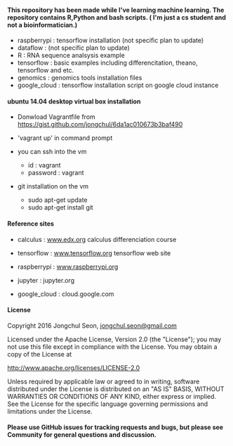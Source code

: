 
  
####  This repository has been made while I've learning machine learning. The repository contains R,Python and bash scripts. ( I'm just a cs student and not a bioinformatician.)
  
  
  - raspberrypi : tensorflow installation (not specific plan to update)
  - dataflow : (not specific plan to update)
  - R : RNA sequence analsysis example 
  - tensorflow : basic examples including differencitation, theano, tensorflow and etc.
  - genomics : genomics tools installation files
  - google_cloud : tensorflow installation script on google cloud instance 
  
  
#### ubuntu 14.04 desktop virtual box installation
 
- Donwload Vagrantfile from https://gist.github.com/jongchul/6da1ac010673b3baf490 
   
- 'vagrant up' in command prompt  

- you can ssh into the vm 
  - id : vagrant 
  - password : vagrant  

- git installation on the vm 
    - sudo apt-get update
    - sudo apt-get install git
    

    

#### Reference sites

- calculus : www.edx.org calculus differenciation course

- tensorflow : www.tensorflow.org tensorflow web site

- raspberrypi : www.raspberrypi.org

- jupyter : jupyter.org

- google_cloud : cloud.google.com



#### License
Copyright 2016 Jongchul Seon, jongchul.seon@gmail.com

Licensed under the Apache License, Version 2.0 (the "License"); you may not use this file except in compliance with the License. You may obtain a copy of the License at

http://www.apache.org/licenses/LICENSE-2.0

Unless required by applicable law or agreed to in writing, software distributed under the License is distributed on an "AS IS" BASIS, WITHOUT WARRANTIES OR CONDITIONS OF ANY KIND, either express or implied. See the License for the specific language governing permissions and limitations under the License.

####  Please use GitHub issues for tracking requests and bugs, but please see Community for general questions and discussion.